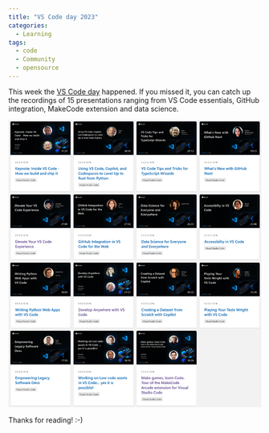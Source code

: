 ```yaml
---
title: "VS Code day 2023"
categories:
  - Learning
tags:
  - code
  - Community
  - opensource
---
```


This week the [VS Code day](https://learn.microsoft.com/events/vs-code-day-2023?wt.mc_id=pdebruin_content_blog_cnl_csasci) happened. If you missed it, you can catch up the recordings of 15 presentations ranging from VS Code essentials, GitHub integration, MakeCode extension and data science.

![img](../assets/images/2023-04-28-vs-code-day-2023.png)

Thanks for reading! :-)
